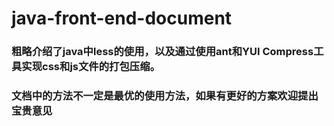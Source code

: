 # java-front-end-document
### 粗略介绍了java中less的使用，以及通过使用ant和YUI Compress工具实现css和js文件的打包压缩。
### 文档中的方法不一定是最优的使用方法，如果有更好的方案欢迎提出宝贵意见
